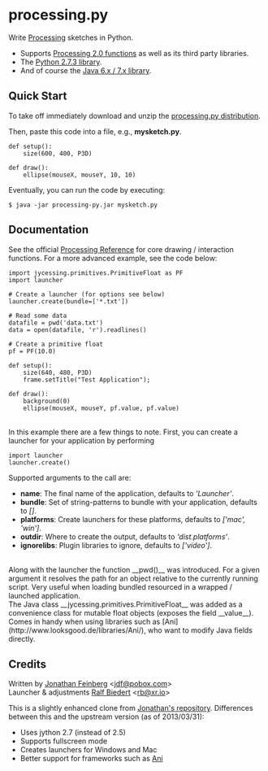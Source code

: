 # processing.py #

Write [Processing](http://processing.org) sketches in Python. 

  * Supports [Processing 2.0 functions](http://processing.org/reference/) as well as its third party libraries.
  * The [Python 2.7.3 library](http://docs.python.org/2/library/).
  * And of course the [Java 6.x / 7.x library](http://docs.oracle.com/javase/6/docs/api/).


## Quick Start ##

To take off immediately download and unzip the [processing.py distribution](http://xr.io/d/processing.py.zip).


Then, paste this code into a file, e.g., __mysketch.py__.

	def setup():
	    size(600, 400, P3D)
	
	def draw():	   
	    ellipse(mouseX, mouseY, 10, 10)


Eventually, you can run the code by executing:

    $ java -jar processing-py.jar mysketch.py


## Documentation ##

See the official [Processing Reference](http://processing.org/reference/) for core drawing / interaction functions. For a more advanced example, see the code below:



	import jycessing.primitives.PrimitiveFloat as PF
	import launcher

	# Create a launcher (for options see below)
	launcher.create(bundle=['*.txt'])

	# Read some data 
	datafile = pwd('data.txt')
	data = open(datafile, 'r').readlines()

	# Create a primitive float
	pf = PF(10.0)

	def setup():	
		size(640, 480, P3D)	
		frame.setTitle("Test Application");
		
	def draw():
		background(0)
		ellipse(mouseX, mouseY, pf.value, pf.value)



<br/>
In this example there are a few things to note. First, you can create a launcher for your application by performing 

	import launcher
	launcher.create()


Supported arguments to the call are:

  * __name__: The final name of the application, defaults to _'Launcher'_.
  * __bundle__: Set of string-patterns to bundle with your application, defaults to _[]_.
  * __platforms__: Create launchers for these platforms, defaults to _['mac', 'win']_. 
  * __outdir__: Where to create the output, defaults to _'dist.platforms'_. 
  * __ignorelibs__: Plugin libraries to ignore, defaults to _['*video*']_.


<br/>
Along with the launcher the function __pwd()__ was introduced. For a given argument it resolves the path for an object relative to the currently running script. Very useful when loading bundled resourced in a wrapped / launched application.  

<br/>
The Java class __jycessing.primitives.PrimitiveFloat__ was added as a convenience class for mutable float objects (exposes the field __value__). Comes in handy when using libraries such as [Ani](http://www.looksgood.de/libraries/Ani/), who want to modify Java fields directly.


## Credits ##

Written by [Jonathan Feinberg](http://mrfeinberg.com) &lt;[jdf@pobox.com](mailto:jdf@pobox.com)&gt;   
Launcher & adjustments [Ralf Biedert](http://xr.io) &lt;[rb@xr.io](mailto:rb@xr.io)&gt;  

This is a slightly enhanced clone from [Jonathan's repository](https://github.com/jdf/processing.py). Differences between this and the upstream version (as of 2013/03/31):
  * Uses jython 2.7 (instead of 2.5)
  * Supports fullscreen mode
  * Creates launchers for Windows and Mac
  * Better support for frameworks such as [Ani](http://www.looksgood.de/libraries/Ani/)
  

